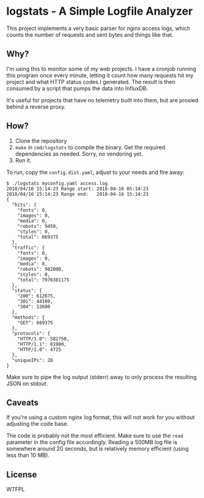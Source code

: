 # logstats - A Simple Logfile Analyzer

This project implements a very basic parser for nginx access logs, which counts
the number of requests and sent bytes and things like that.

## Why?

I'm using this to monitor some of my web projects. I have a cronjob running this
program once every minute, letting it count how many requests hit my project and
what HTTP status codes I generated. The result is then consumed by a script that
pumps the data into InfluxDB.

It's useful for projects that have no telemetry built into them, but are proxied
behind a reverse proxy.

## How?

1. Clone the repository
2. `make` in `cmd/logstats` to compile the binary. Get the required dependencies
   as needed. Sorry, no vendoring yet.
3. Run it.

To run, copy the `config.dist.yaml`, adjust to your needs and fire away:

    $ ./logstats myconfig.yaml access.log
    2018/04/16 15:14:23 Range start: 2018-04-16 05:14:23
    2018/04/16 15:14:23 Range end:   2018-04-16 15:14:23
    {
      "hits": {
        "fonts": 0,
        "images": 0,
        "media": 0,
        "robots": 9450,
        "styles": 0,
        "total": 669375
      },
      "traffic": {
        "fonts": 0,
        "images": 0,
        "media": 0,
        "robots": 982800,
        "styles": 0,
        "total": 7976381175
      },
      "status": {
        "200": 612675,
        "301": 44100,
        "304": 12600
      },
      "methods": {
        "GET": 669375
      },
      "protocols": {
        "HTTP/1.0": 582750,
        "HTTP/1.1": 81900,
        "HTTP/2.0": 4725
      },
      "uniqueIPs": 28
    }

Make sure to pipe the log output (stderr) away to only process the resulting
JSON on stdout.

## Caveats

If you're using a custom nginx log format, this will not work for you without
adjusting the code base.

The code is probably not the most efficient. Make sure to use the `read` parameter
in the config file accordingly. Reading a 500MB log file is somewhere around
20 seconds, but is relatively memory efficient (using less than 10 MB).

## License

WTFPL
